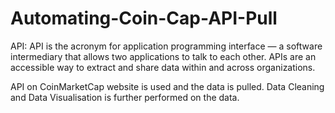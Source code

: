 # Automating-Coin-Cap-API-Pull


API: 
API is the acronym for application programming interface — a software intermediary that allows two applications to talk to each other. APIs are an accessible way to extract and share data within and across organizations.

API on CoinMarketCap website is used and the data is pulled.
Data Cleaning and Data Visualisation is further performed on the data.
